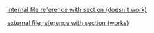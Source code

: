 [internal file reference with section (doesn't work)](/test.md#section-2)

[external file reference with section (works)](https://github.com/syreal17/section-jump-test-2/blob/main/test.md#section-2)
